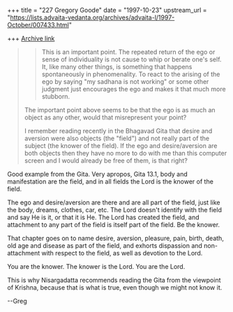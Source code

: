 +++
title = "227 Gregory Goode"
date = "1997-10-23"
upstream_url = "https://lists.advaita-vedanta.org/archives/advaita-l/1997-October/007433.html"

+++
[Archive link](https://lists.advaita-vedanta.org/archives/advaita-l/1997-October/007433.html)

> >This is an important point.  The repeated return of the ego
> >or sense of individuality is not cause to whip or berate
> >one's self.  It, like many other things, is something that
> >happens spontaneously in phenomenality.  To react to the
> >arising of the ego by saying "my sadhana is not working"
> >or some other judgment just encourages the ego and makes
> >it that much more stubborn.
> >
>
> The important point above seems to be that the ego is as
> much an object as any other, would that misrepresent your
> point?
>
> I remember reading recently in the Bhagavad Gita that
> desire and aversion were also objects (the "field") and
> not really part of the subject (the knower of the field).
> If the ego and desire/aversion are both objects then
> they have no more to do with me than this computer
> screen and I would already be free of them, is that right?

Good example from the Gita.  Very apropos, Gita 13.1,
body and manifestation are the field, and in all fields
the Lord is the knower of the field.

The ego and desire/aversion are there and are all part
of the field, just like the body, dreams, clothes, car,
etc.  The Lord doesn't identify with the field and say
He is it, or that it is He.  The Lord has created the field, and
attachment to any part of the field is itself part of the field.
Be the knower.

That chapter goes on to name desire, aversion, pleasure, pain,
birth, death, old age and disease as part of the field, and exhorts
dispassion and non-attachment with respect to the field, as well
as devotion to the Lord.

You are the knower.  The knower is the Lord.  You are the Lord.

This is why Nisargadatta recommends reading the Gita from the
viewpoint of Krishna, because that is what is true, even though we
might not know it.

--Greg

